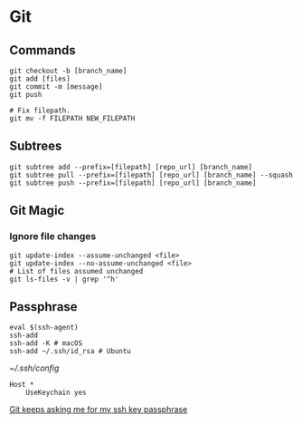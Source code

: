 # Git

## Commands

```
git checkout -b [branch_name]
git add [files]
git commit -m [message]
git push

# Fix filepath.
git mv -f FILEPATH NEW_FILEPATH
```

## Subtrees

```
git subtree add --prefix=[filepath] [repo_url] [branch_name]
git subtree pull --prefix=[filepath] [repo_url] [branch_name] --squash
git subtree push --prefix=[filepath] [repo_url] [branch_name]
```

## Git Magic

### Ignore file changes

```
git update-index --assume-unchanged <file>
git update-index --no-assume-unchanged <file>
# List of files assumed unchanged
git ls-files -v | grep '^h'
```

## Passphrase

```
eval $(ssh-agent)
ssh-add
ssh-add -K # macOS
ssh-add ~/.ssh/id_rsa # Ubuntu
```

_~/.ssh/config_

```
Host *
    UseKeychain yes
```

[Git keeps asking me for my ssh key passphrase](https://stackoverflow.com/questions/10032461/git-keeps-asking-me-for-my-ssh-key-passphrase)
